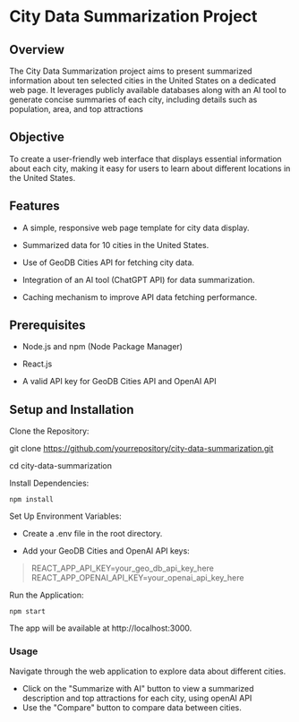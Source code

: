 # City Data Summarization Project

## Overview

  

The City Data Summarization project aims to present summarized information about ten selected cities in the United States on a dedicated web page. It leverages publicly available databases along with an AI tool to generate concise summaries of each city, including details such as population, area, and top attractions

## Objective

  

To create a user-friendly web interface that displays essential information about each city, making it easy for users to learn about different locations in the United States.

  

## Features

  

- A simple, responsive web page template for city data display.

- Summarized data for 10 cities in the United States.

- Use of GeoDB Cities API for fetching city data.

- Integration of an AI tool (ChatGPT API) for data summarization.

- Caching mechanism to improve API data fetching performance.

  

## Prerequisites

  

- Node.js and npm (Node Package Manager)

- React.js

- A valid API key for GeoDB Cities API and OpenAI API

  

## Setup and Installation

  

Clone the Repository:

  

git clone https://github.com/yourrepository/city-data-summarization.git

cd city-data-summarization

  

Install Dependencies:

    npm install

  
Set Up Environment Variables:

- Create a .env file in the root directory.

- Add your GeoDB Cities and OpenAI API keys:

> REACT_APP_API_KEY=your_geo_db_api_key_here
> REACT_APP_OPENAI_API_KEY=your_openai_api_key_here

Run the Application:

    npm start

The app will be available at http://localhost:3000.

  

### Usage
Navigate through the web application to explore data about different cities.

 - Click on the "Summarize with AI" button to view a summarized
   description and top attractions for each city, using openAI API 
 - Use the "Compare" button to compare data between cities.
